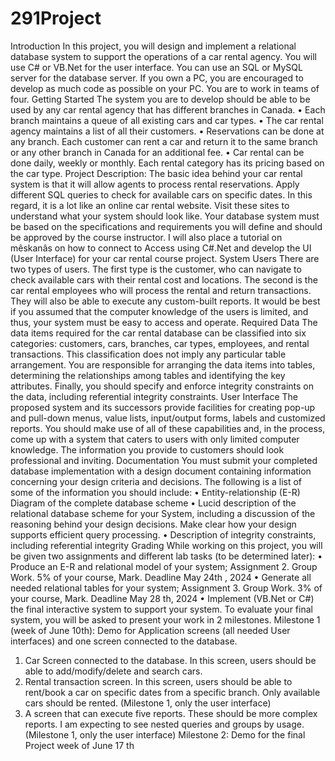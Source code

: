 # 291Project
Introduction
In this project, you will design and implement a relational database system to support the operations 
of a car rental agency. You will use C# or VB.Net for the user interface. You can use an SQL or MySQL 
server for the database server. If you own a PC, you are encouraged to develop as much code as possible 
on your PC. You are to work in teams of four. 
Getting Started
The system you are to develop should be able to be used by any car rental agency that has 
different branches in Canada.
• Each branch maintains a queue of all existing cars and car types.
• The car rental agency maintains a list of all their customers.
• Reservations can be done at any branch. Each customer can rent a car and return it to the 
same branch or any other branch in Canada for an additional fee.
• Car rental can be done daily, weekly or monthly. Each rental category has its pricing based on the 
car type.
Project Description:
The basic idea behind your car rental system is that it will allow agents to process rental reservations. 
Apply different SQL queries to check for available cars on specific dates. In this regard, it is a lot like an 
online car rental website. Visit these sites to understand what your system should look like. Your database 
system must be based on the specifications and requirements you will define and should be approved by 
the course instructor.
I will also place a tutorial on mêskanâs on how to connect to Access using C#.Net and develop the UI 
(User Interface) for your car rental course project.
System Users
There are two types of users. The first type is the customer, who can navigate to check available cars 
with their rental cost and locations. The second is the car rental employees who will process the rental 
and return transactions. They will also be able to execute any custom-built reports. It would be best if 
you assumed that the computer knowledge of the users is limited, and thus, your system must be easy to 
access and operate.
Required Data
The data items required for the car rental database can be classified into six categories: customers, cars, 
branches, car types, employees, and rental transactions. This classification does not imply any particular 
table arrangement. You are responsible for arranging the data items into tables, determining the 
relationships among tables and identifying the key attributes. Finally, you should specify and enforce 
integrity constraints on the data, including referential integrity constraints.
User Interface
The proposed system and its successors provide facilities for creating pop-up and pull-down menus, 
value lists, input/output forms, labels and customized reports. You should make use of all of these 
capabilities and, in the process, come up with a system that caters to users with only limited computer 
knowledge. The information you provide to customers should look professional and inviting.
Documentation
You must submit your completed database implementation with a design document containing
information concerning your design criteria and decisions. The following is a list of some of the 
information you should include: 
• Entity-relationship (E-R) Diagram of the complete database scheme 
• Lucid description of the relational database scheme for your System, including a discussion of 
the reasoning behind your design decisions. Make clear how your design supports efficient query 
processing. 
• Description of integrity constraints, including referential integrity 
Grading
While working on this project, you will be given two assignments and different lab tasks (to be 
determined later): 
• Produce an E-R and relational model of your system; Assignment 2. Group Work. 5% of your 
course, Mark. Deadline May 24th , 2024
• Generate all needed relational tables for your system; Assignment 3. Group Work. 3% of your 
course, Mark. Deadline May 28
th, 2024
• Implement (VB.Net or C#) the final interactive system to support your system. To evaluate your 
final system, you will be asked to present your work in 2 milestones.
Milestone 1 (week of June 10th): Demo for Application screens (all needed User 
interfaces) and one screen connected to the database.
1. Car Screen connected to the database. In this screen, users should be able to 
add/modify/delete and search cars.
2. Rental transaction screen. In this screen, users should be able to rent/book a 
car on specific dates from a specific branch. Only available cars should be 
rented. (Milestone 1, only the user interface)
3. A screen that can execute five reports. These should be more complex reports. 
I am expecting to see nested queries and groups by usage. (Milestone 1, only 
the user interface)
Milestone 2: Demo for the final Project week of June 17
th
